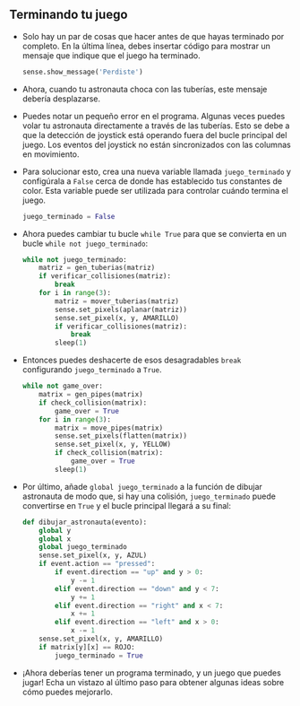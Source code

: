 ## Terminando tu juego
- Solo hay un par de cosas que hacer antes de que hayas terminado por completo. En la última línea, debes insertar código para mostrar un mensaje que indique que el juego ha terminado.

    ```python
    sense.show_message('Perdiste')
    ```

- Ahora, cuando tu astronauta choca con las tuberías, este mensaje debería desplazarse.

- Puedes notar un pequeño error en el programa. Algunas veces puedes volar tu astronauta directamente a través de las tuberías. Esto se debe a que la detección de joystick está operando fuera del bucle principal del juego. Los eventos del joystick no están sincronizados con las columnas en movimiento.


- Para solucionar esto, crea una nueva variable llamada `juego_terminado` y configúrala a `False` cerca de donde has establecido tus constantes de color. Esta variable puede ser utilizada para controlar cuándo termina el juego.

    ```python
    juego_terminado = False
    ```

- Ahora puedes cambiar tu bucle `while True` para que se convierta en un bucle `while not juego_terminado`:

    ```python
    while not juego_terminado:
        matriz = gen_tuberias(matriz)
        if verificar_collisiones(matriz):
            break
        for i in range(3):
            matriz = mover_tuberias(matriz)
            sense.set_pixels(aplanar(matriz))
            sense.set_pixel(x, y, AMARILLO)   
            if verificar_collisiones(matriz):
                break
            sleep(1)
    ```

- Entonces puedes deshacerte de esos desagradables `break` configurando `juego_terminado` a `True`.

    ```python
    while not game_over:
        matrix = gen_pipes(matrix)
        if check_collision(matrix):
            game_over = True
        for i in range(3):
            matrix = move_pipes(matrix)
            sense.set_pixels(flatten(matrix))
            sense.set_pixel(x, y, YELLOW)   
            if check_collision(matrix):
                game_over = True
            sleep(1)
    ```
- Por último, añade `global juego_terminado` a la función de dibujar astronauta de modo que, si hay una colisión, `juego_terminado` puede convertirse en `True` y el bucle principal llegará a su final:

    ```python
    def dibujar_astronauta(evento):
        global y
        global x
        global juego_terminado
        sense.set_pixel(x, y, AZUL)
        if event.action == "pressed":
            if event.direction == "up" and y > 0:
                y -= 1
            elif event.direction == "down" and y < 7:
                y += 1
            elif event.direction == "right" and x < 7:
                x += 1
            elif event.direction == "left" and x > 0:
                x -= 1
        sense.set_pixel(x, y, AMARILLO)
        if matrix[y][x] == ROJO:
            juego_terminado = True
    ```

- ¡Ahora deberías tener un programa terminado, y un juego que puedes jugar! Echa un vistazo al último paso para obtener algunas ideas sobre cómo puedes mejorarlo.
